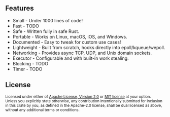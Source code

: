 ## Features

* Small - Under 1000 lines of code!
* Fast - TODO
* Safe - Written fully in safe Rust.
* Portable - Works on Linux, macOS, iOS, and Windows.
* Documented - Easy to tweak for custom use cases!
* Lightweight - Built from scratch, hooks directly into epoll/kqueue/wepoll.
* Networking - Provides async TCP, UDP, and Unix domain sockets.
* Executor - Configurable and with built-in work stealing.
* Blocking - TODO
* Timer - TODO

## License

<sup>
Licensed under either of <a href="LICENSE-APACHE">Apache License, Version
2.0</a> or <a href="LICENSE-MIT">MIT license</a> at your option.
</sup>

<br/>

<sub>
Unless you explicitly state otherwise, any contribution intentionally submitted
for inclusion in this crate by you, as defined in the Apache-2.0 license, shall
be dual licensed as above, without any additional terms or conditions.
</sub>
